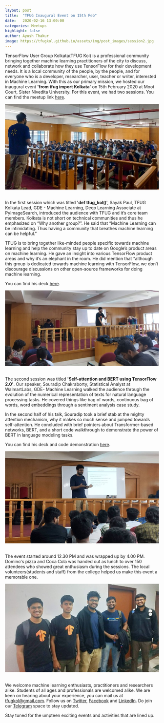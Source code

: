 ```yaml
---
layout: post
title:  "TFUG Inaugural Event on 15th Feb"
date:   2020-02-16 13:00:00
categories: Meetups
highlight: false
author: Ayush Thakur
image: https://tfugkol.github.io/assets/img/post_images/session2.jpg
---
```

TensorFlow User Group Kolkata(TFUG Kol) is a professional community bringing together machine learning practitioners of the city to discuss, network and collaborate how they use TensorFlow for their development needs. It is a local community of the people, by the people, and for everyone who is a developer, researcher, user, teacher or writer,  interested in Machine Learning. With this as our primary mission, we hosted our inaugural event **'from tfug import Kolkata'** on 15th February 2020 at Moot Court, Sister Nivedita University. For this event, we had two sessions. You can find the meetup link [here](http://bit.ly/importtfug).

<div style="text-align:center"><img src="..\assets\img\post_images\audience.jpg" /></div><br>



In the first session which was titled **'def tfug_kol()**', Sayak Paul, TFUG Kolkata Lead, GDE - Machine Learning, Deep Learning Associate at PyImageSearch, introduced the audience with TFUG and it’s core team members. Kolkata is not short on technical communities and thus he emphasized on “Why another group?”. He said that “Machine Learning can be intimidating. Thus having a community that breathes machine learning can be helpful.” 

TFUG is to bring together like-minded people specific towards machine learning and help the community stay up to date on Google’s product areas on machine learning. He gave an insight into various TensorFlow product areas and why it’s an elephant in the room. He did mention that “although this group is dedicated towards machine learning with TensorFlow, we don’t discourage discussions on other open-source frameworks for doing machine learning. 

You can find his deck [here](http://bit.ly/tfug_kol).

<div style="text-align:center"><img src="..\assets\img\post_images\session1.jpg" /></div><br>


The second session was titled **'Self-attention and BERT using TensorFlow 2.0'**. Our speaker, Souradip Chakraborty, Statistical Analyst at WalmartLabs, GDE- Machine Learning walked the audience through the evolution of the numerical representation of texts for natural language processing tasks. He covered things like bag of words, continuous bag of words, word embeddings through a sentiment analysis case study. 

In the second half of his talk, Souradip took a brief stab at the mighty attention mechanism, why it makes so much sense and jumped towards self-attention. He concluded with brief pointers about Transformer-based networks, BERT, and a short code walkthrough to demonstrate the power of BERT in language modeling tasks. 

You can find his deck and code demonstration [here](https://github.com/souradip-chakraborty/Soura_Codes/tree/master/TensorFlow%20User%20Group%20Inauguration%20Session).

<div style="text-align:center"><img src="..\assets\img\post_images\session2.jpg" /></div><br>



The event started around 12.30 PM and was wrapped up by 4.00 PM. Domino's pizza and Coca Cola was handed out as lunch to over 150 attendees who showed great enthusiasm during the sessions. The local volunteers(students and staff) from the college helped us make this event a memorable one.

<div style="text-align:center"><img src="..\assets\img\post_images\speakerwithteam.jpg" /></div><br>


We welcome machine learning enthusiasts, practitioners and researchers alike. Students of all ages and professionals are welcomed alike. We are keen on hearing about your experience, you can mail us at tfugkol@gmail.com. Follow us on [Twitter](https://twitter.com/TFUGKol), [Facebook](https://www.facebook.com/TFUGKol/) and [LinkedIn](https://www.linkedin.com/company/tfug-kol/). Do join our [Telegram](https://t.me/TFUGKol) space to stay updated. 

Stay tuned for the umpteen exciting events and activities that are lined up. 
